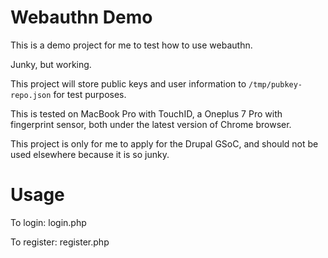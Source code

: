 # Webauthn Demo

This is a demo project for me to test how to use webauthn.

Junky, but working.

This project will store public keys and user information to `/tmp/pubkey-repo.json` for test purposes.

This is tested on MacBook Pro with TouchID, a Oneplus 7 Pro with fingerprint sensor, both under the latest version of Chrome browser.

This project is only for me to apply for the Drupal GSoC, and should not be used elsewhere because it is so junky.

# Usage
To login: login.php

To register: register.php